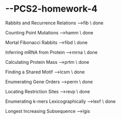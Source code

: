# --PCS2-homework-4

Rabbits and Recurrence Relations -->fib       \\ done

Counting Point Mutations -->hamm              \\ done

Mortal Fibonacci Rabbits -->fibd              \\ done

Inferring mRNA from Protein -->mrna           \\ done

Calculating Protein Mass -->prtm              \\ done

Finding a Shared Motif -->lcsm                \\ done

Enumerating Gene Orders -->perm               \\ done

Locating Restriction Sites -->revp            \\ done

Enumerating k-mers Lexicographically -->lexf  \\ done

Longest Increasing Subsequence -->lgis
